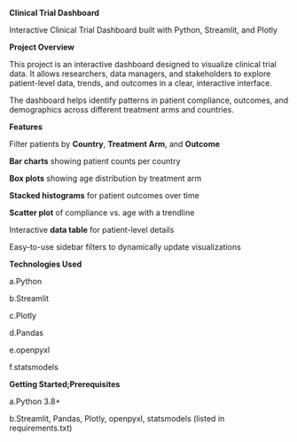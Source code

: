**Clinical Trial Dashboard**

Interactive Clinical Trial Dashboard built with Python, Streamlit, and Plotly

**Project Overview**

This project is an interactive dashboard designed to visualize clinical trial data. It allows researchers, data managers, and stakeholders to explore patient-level data, trends, and outcomes in a clear, interactive interface.

The dashboard helps identify patterns in patient compliance, outcomes, and demographics across different treatment arms and countries.

**Features**

Filter patients by **Country**, **Treatment Arm**, and **Outcome**

**Bar charts** showing patient counts per country

**Box plots** showing age distribution by treatment arm

**Stacked histograms** for patient outcomes over time

**Scatter plot** of compliance vs. age with a trendline

Interactive **data table** for patient-level details

Easy-to-use sidebar filters to dynamically update visualizations

**Technologies Used**

a.Python

b.Streamlit

c.Plotly

d.Pandas

e.openpyxl

f.statsmodels

**Getting Started;Prerequisites**

a.Python 3.8+

b.Streamlit, Pandas, Plotly, openpyxl, statsmodels (listed in requirements.txt)
